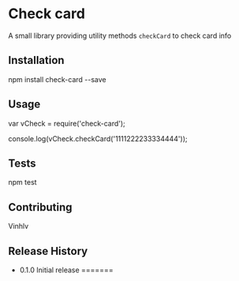 Check card
=========

A small library providing utility methods `checkCard` to check card info

## Installation

  npm install check-card --save

## Usage

  var vCheck = require('check-card');

  console.log(vCheck.checkCard('1111222233334444'));

## Tests

  npm test

## Contributing

Vinhlv

## Release History

* 0.1.0 Initial release
=======

